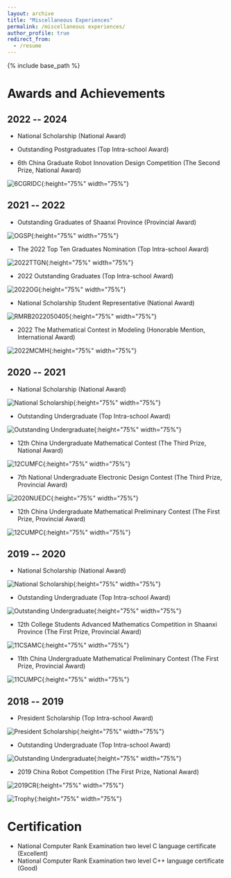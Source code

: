 ```yaml
---
layout: archive
title: "Miscellaneous Experiences"
permalink: /miscellaneous experiences/
author_profile: true
redirect_from:
  - /resume
---
```


{% include base_path %}


Awards and Achievements
======

2022 -- 2024
---
* National Scholarship (National Award)

* Outstanding Postgraduates (Top Intra-school Award)

* 6th China Graduate Robot Innovation Design Competition (The Second Prize, National Award)

![6CGRIDC](../images/6CGRIDC.jpg "6CGRIDC"){:height="75%" width="75%"}

2021 -- 2022
---

* Outstanding Graduates of Shaanxi Province (Provincial Award)

![OGSP](../images/OGSP.jpg "OGSP"){:height="75%" width="75%"}

* The 2022 Top Ten Graduates Nomination (Top Intra-school Award)

![2022TTGN](../images/2022TTGN.jpg "2022TTGN"){:height="75%" width="75%"}

* 2022 Outstanding Graduates (Top Intra-school Award)

![2022OG](../images/2022OG.jpg "2022OG"){:height="75%" width="75%"}

* National Scholarship Student Representative (National Award)

![RMRB2022050405](../images/RMRB2022050405.jpg "RMRB2022050405"){:height="75%" width="75%"}

* 2022 The Mathematical Contest in Modeling (Honorable Mention, International Award)

![2022MCMH](../images/2022MCMH.jpg "2022MCMH"){:height="75%" width="75%"}

2020 -- 2021
---
* National Scholarship (National Award)

![National Scholarship](../images/NationalScholarship2.jpg "National Scholarship"){:height="75%" width="75%"}

* Outstanding Undergraduate (Top Intra-school Award)

![Outstanding Undergraduate](../images/OutstandingUndergraduate3.jpg "Outstanding Undergraduate"){:height="75%" width="75%"}

* 12th China Undergraduate Mathematical Contest (The Third Prize, National Award)

![12CUMFC](../images/12CUMFC.jpg "12CUMFC"){:height="75%" width="75%"}

* 7th National Undergraduate Electronic Design Contest (The Third Prize, Provincial Award)

![2020NUEDC](../images/2020NUEDC.jpg "2020NUEDC"){:height="75%" width="75%"}

* 12th China Undergraduate Mathematical Preliminary Contest (The First Prize, Provincial Award)

![12CUMPC](../images/12CUMPC.jpg "12CUMPC"){:height="75%" width="75%"}

2019 -- 2020
---
* National Scholarship (National Award)

![National Scholarship](../images/NationalScholarship1.jpg "National Scholarship"){:height="75%" width="75%"}

* Outstanding Undergraduate (Top Intra-school Award)

![Outstanding Undergraduate](../images/OutstandingUndergraduate2.jpg "Outstanding Undergraduate"){:height="75%" width="75%"}

* 12th College Students Advanced Mathematics Competition in Shaanxi Province (The First Prize, Provincial Award)

![11CSAMC](../images/11CSAMC.jpg "11CSAMC"){:height="75%" width="75%"}

* 11th China Undergraduate Mathematical Preliminary Contest (The First Prize, Provincial Award)

![11CUMPC](../images/11CUMPC.jpg "11CUMPC"){:height="75%" width="75%"}

2018 -- 2019
---
* President Scholarship (Top Intra-school Award)

![President Scholarship](../images/PresidentScholarship.jpg "President Scholarship"){:height="75%" width="75%"}

* Outstanding Undergraduate (Top Intra-school Award)

![Outstanding Undergraduate](../images/OutstandingUndergraduate1.jpg "Outstanding Undergraduate"){:height="75%" width="75%"}

* 2019 China Robot Competition (The First Prize, National Award)

![2019CR](../images/2019CRC.jpg "2019CRC"){:height="75%" width="75%"}

![Trophy](../images/Trophy.png "Trophy"){:height="75%" width="75%"}

Certification
======
* National Computer Rank Examination two level C language certificate (Excellent)
* National Computer Rank Examination two level C++ language certificate (Good)
